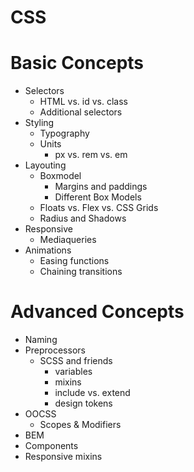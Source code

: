 # CSS

# Basic Concepts

  - Selectors
    - HTML vs. id vs. class
    - Additional selectors
  - Styling
    - Typography
    - Units
      - px vs. rem vs. em
  - Layouting
    - Boxmodel
      - Margins and paddings
      - Different Box Models
    - Floats vs. Flex vs. CSS Grids
    - Radius and Shadows
  - Responsive
    - Mediaqueries
  - Animations
    - Easing functions
    - Chaining transitions

# Advanced Concepts

  - Naming
  - Preprocessors
    - SCSS and friends
      - variables
      - mixins
      - include vs. extend
      - design tokens
  - OOCSS
    - Scopes & Modifiers
  - BEM
  - Components
  - Responsive mixins


